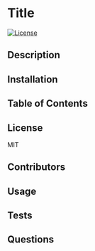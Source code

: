 

# Title


[![License](https://img.shields.io/badge/License-MIT-blue.svg)](https://opensource.org/licenses/MIT)

## Description


## Installation


## Table of Contents


## License
MIT

## Contributors


## Usage


## Tests


## Questions

